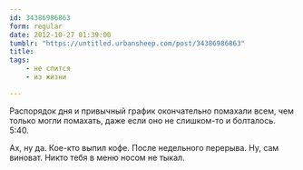```yaml
---
id: 34386986863
form: regular
date: 2012-10-27 01:39:00
tumblr: "https://untitled.urbansheep.com/post/34386986863"
title:
tags:
    - не спится
    - из жизни

---
```


<p>Распорядок дня и привычный график окончательно помахали всем, чем только могли помахать, даже если оно не слишком-то и болталось. 5:40.</p>

<p>Ах, ну да. Кое-кто выпил кофе. После недельного перерыва. Ну, сам виноват. Никто тебя в меню носом не тыкал.</p>

